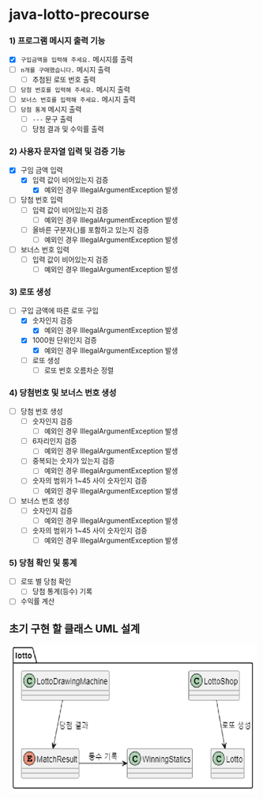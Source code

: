 # java-lotto-precourse

### 1) 프로그램 메시지 출력 기능

- [x] `구입금액을 입력해 주세요.` 메시지를 출력
- [ ] `n개를 구매했습니다.` 메시지 출력
  - [ ] 추첨된 로또 번호 출력
- [ ] `당첨 번호를 입력해 주세요.` 메시지 출력
- [ ] `보너스 번호를 입력해 주세요.` 메시지 출력
- [ ] `당첨 통계` 메시지 출력
  - [ ] `---` 문구 출력
  - [ ] 당첨 결과 및 수익률 출력

### 2) 사용자 문자열 입력 및 검증 기능

- [x] 구임 금액 입력
    - [x] 입력 값이 비어있는지 검증
      - [x] 예외인 경우 IllegalArgumentException 발생
- [ ] 당첨 번호 입력
    - [ ] 입력 값이 비어있는지 검증
        - [ ] 예외인 경우 IllegalArgumentException 발생
    - [ ] 올바른 구분자(,)를 포함하고 있는지 검증
      - [ ] 예외인 경우 IllegalArgumentException 발생
- [ ] 보너스 번호 입력
    - [ ] 입력 값이 비어있는지 검증
      - [ ] 예외인 경우 IllegalArgumentException 발생

### 3) 로또 생성

- [ ] 구입 금액에 따른 로또 구입
    - [x] 숫자인지 검증
        - [x] 예외인 경우 IllegalArgumentException 발생
    - [x] 1000원 단위인지 검증
        - [x] 예외인 경우 IllegalArgumentException 발생
    - [ ] 로또 생성
      - [ ] 로또 번호 오름차순 정렬

### 4) 당첨번호 및 보너스 번호 생성

- [ ] 당첨 번호 생성
    - [ ] 숫자인지 검증
        - [ ] 예외인 경우 IllegalArgumentException 발생
    - [ ] 6자리인지 검증
        - [ ] 예외인 경우 IllegalArgumentException 발생
    - [ ] 중복되는 숫자가 있는지 검증
        - [ ] 예외인 경우 IllegalArgumentException 발생
    - [ ] 숫자의 범위가 1~45 사이 숫자인지 검증
        - [ ] 예외인 경우 IllegalArgumentException 발생
- [ ] 보너스 번호 생성
    - [ ] 숫자인지 검증
        - [ ] 예외인 경우 IllegalArgumentException 발생
    - [ ] 숫자의 범위가 1~45 사이 숫자인지 검증
        - [ ] 예외인 경우 IllegalArgumentException 발생

### 5) 당첨 확인 및 통계

- [ ] 로또 별 당첨 확인
    - [ ] 당첨 통계(등수) 기록
- [ ] 수익률 계산

## 초기 구현 할 클래스 UML 설계

<p align="center">
  <img src="Initial Design UML.png" alt="Initial Design UML" width="500" height="300">
</p>
